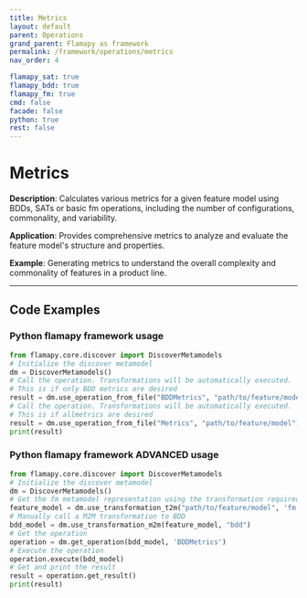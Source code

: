 ```yaml
---
title: Metrics
layout: default
parent: Operations
grand_parent: Flamapy as framework
permalink: /framework/operations/metrics
nav_order: 4

flamapy_sat: true
flamapy_bdd: true
flamapy_fm: true
cmd: false
facade: false
python: true
rest: false
---
```


# Metrics
**Description**: 
Calculates various metrics for a given feature model using BDDs, SATs or basic fm operations, including the number of configurations, commonality, and variability.

**Application**: 
Provides comprehensive metrics to analyze and evaluate the feature model's structure and properties.

**Example**: 
Generating metrics to understand the overall complexity and commonality of features in a product line.

---
## Code Examples

### Python flamapy framework usage
```python
from flamapy.core.discover import DiscoverMetamodels
# Initialize the discover metamodel
dm = DiscoverMetamodels()
# Call the operation. Transformations will be automatically executed. 
# This is if only BDD metrics are desired
result = dm.use_operation_from_file("BDDMetrics", "path/to/feature/model")
# Call the operation. Transformations will be automatically executed. 
# This is if allmetrics are desired
result = dm.use_operation_from_file("Metrics", "path/to/feature/model")
print(result)
```
### Python flamapy framework **ADVANCED** usage
```python
from flamapy.core.discover import DiscoverMetamodels
# Initialize the discover metamodel
dm = DiscoverMetamodels()
# Get the fm metamodel representation using the transformation required to get to the fm metamodel
feature_model = dm.use_transformation_t2m("path/to/feature/model", 'fm')
# Manually call a M2M transformation to BDD
bdd_model = dm.use_transformation_m2m(feature_model, "bdd")
# Get the operation
operation = dm.get_operation(bdd_model, 'BDDMetrics')
# Execute the operation
operation.execute(bdd_model)
# Get and print the result
result = operation.get_result()
print(result)
```
